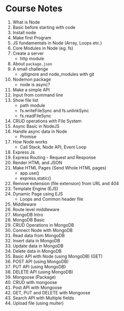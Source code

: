 # Course Notes

1. What is Node
2. Basic before starting with code
3. Install node
4. Make first Program
5. JS fundamentals in Node (Array, Loops etc.)
6. Core Modules in Node (eg. fs)
7. Create a server
   - http module
8. About `package.json`
9. A small challenge
   - .gitignore and node_modules with git
10. Nodemon package
    - node is async?
11. Make a simple API
12. Input from command line
13. Show file list
    - path module
    - fs.writeFileSync and fs.unlinkSync
    - fs.readFileSync
14. CRUD operations with File System
15. Async Basic in NodeJS
16. Handle async data in Node
    - Promise
17. How Node works
    - Call Stack, Node API, Event Loop
18. Express Js
19. Express Routing - Request and Response
20. Render HTML and JSON
21. Make HTML Pages (Send Whole HTML pages)
    - app.use()
    - express.static()
22. Remove extension (file extension) from URL and 404
23. Template Engine (EJS)
24. Dynamic Page using EJS
    - Loops and Common header file
25. Middleware
26. Route level middleware
27. MongoDB Intro
28. MongoDB Basic
29. CRUD Operations in MongoDB
30. Connect Node with MongoDB
31. Read data from MongoDB
32. Insert data in MongoDB
33. Update data in MongoDB
34. Delete data in MongoDB
35. Basic API with Node (using MongoDB) (GET)
36. POST API (using MongoDB)
37. PUT API (using MongoDB)
38. DELETE API (using MongoDB)
39. Mongoose (Package)
40. CRUD with mongoose
41. Post API with Mongoose
42. GET, PUT and DELETE with Mongoose
43. Search API with Multiple fields
44. Upload file (using multer)